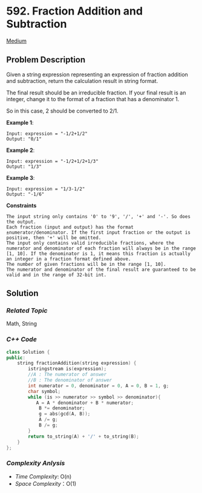 # 592. Fraction Addition and Subtraction
[Medium](https://leetcode.com/problems/fraction-addition-and-subtraction/description/)

## Problem Description

Given a string expression representing an expression of fraction addition and subtraction, return the calculation result in string format.

The final result should be an irreducible fraction. If your final result is an integer, change it to the format of a fraction that has a denominator 1.

So in this case, 2 should be converted to 2/1.


**Example 1**:
```
Input: expression = "-1/2+1/2"
Output: "0/1"
```
**Example 2**:
```
Input: expression = "-1/2+1/2+1/3"
Output: "1/3"
```
**Example 3**:
```
Input: expression = "1/3-1/2"
Output: "-1/6"
```

**Constraints**
```
The input string only contains '0' to '9', '/', '+' and '-'. So does the output.
Each fraction (input and output) has the format ±numerator/denominator. If the first input fraction or the output is positive, then '+' will be omitted.
The input only contains valid irreducible fractions, where the numerator and denominator of each fraction will always be in the range [1, 10]. If the denominator is 1, it means this fraction is actually an integer in a fraction format defined above.
The number of given fractions will be in the range [1, 10].
The numerator and denominator of the final result are guaranteed to be valid and in the range of 32-bit int.
```

## Solution

### _Related Topic_
   Math, String

### _C++ Code_
```cpp
class Solution {
public:
    string fractionAddition(string expression) {
        istringstream is(expression);
        //A : The numerator of answer 
        //B : The denominator of answer
        int numerator = 0, denominator = 0, A = 0, B = 1, g;
        char symbol;
        while (is >> numerator >> symbol >> denominator){
           A = A * denominator + B * numerator;
            B *= denominator;
            g = abs(gcd(A, B));
            A /= g;
            B /= g;
        }
        return to_string(A) + '/' + to_string(B);
    }
};
```

### _Complexity Anlysis_
- _Time Complexity_: O(n)
- _Space Complexity_：O(1)
